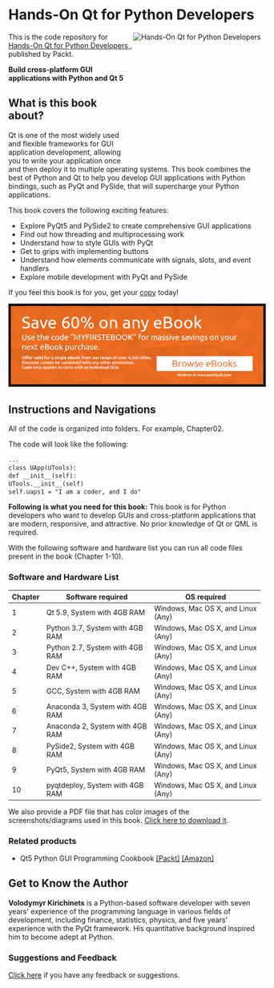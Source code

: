 # Hands-On Qt for Python Developers 

<a href="https://www.packtpub.com/application-development/hands-qt-python-developers?utm_source=github&utm_medium=repository&utm_campaign=9781789612790"><img src="https://www.packtpub.com/media/catalog/product/cache/e4d64343b1bc593f1c5348fe05efa4a6/2/7/2790cover.png" alt="Hands-On Qt for Python Developers " height="256px" align="right"></a>

This is the code repository for [Hands-On Qt for Python Developers ](https://www.packtpub.com/application-development/hands-qt-python-developers?utm_source=github&utm_medium=repository&utm_campaign=9781789612790), published by Packt.

**Build cross-platform GUI applications with Python and Qt 5**

## What is this book about?
Qt is one of the most widely used and flexible frameworks for GUI application development, allowing you to write your application once and then deploy it to multiple operating systems. This book combines the best of Python and Qt to help you develop GUI applications with Python bindings, such as PyQt and PySide, that will supercharge your Python applications.

This book covers the following exciting features:
* Explore PyQt5 and PySide2 to create comprehensive GUI applications 
* Find out how threading and multiprocessing work 
* Understand how to style GUIs with PyQt 
* Get to grips with implementing buttons 
* Understand how elements communicate with signals, slots, and event handlers 
* Explore mobile development with PyQt and PySide 

If you feel this book is for you, get your [copy](https://www.amazon.com/dp/1789612799) today!

<a href="https://www.packtpub.com/?utm_source=github&utm_medium=banner&utm_campaign=GitHubBanner"><img src="https://raw.githubusercontent.com/PacktPublishing/GitHub/master/GitHub.png" 
alt="https://www.packtpub.com/" border="5" /></a>

## Instructions and Navigations
All of the code is organized into folders. For example, Chapter02.

The code will look like the following:
```
...
class UApp(UTools):
def __init__(self):
UTools.__init__(self)
self.uaps1 = "I am a coder, and I do"
```

**Following is what you need for this book:**
This book is for Python developers who want to develop GUIs and cross-platform applications that are modern, responsive, and attractive. No prior knowledge of Qt or QML is required.

With the following software and hardware list you can run all code files present in the book (Chapter 1-10).
### Software and Hardware List
| Chapter | Software required | OS required |
| -------- | ------------------------------------ | ----------------------------------- |
| 1 | Qt 5.9, System with 4GB RAM | Windows, Mac OS X, and Linux (Any) |
| 2 | Python 3.7, System with 4GB RAM | Windows, Mac OS X, and Linux (Any) |
| 3 | Python 2.7, System with 4GB RAM | Windows, Mac OS X, and Linux (Any) |
| 4 | Dev C++, System with 4GB RAM | Windows, Mac OS X, and Linux (Any) |
| 5 | GCC, System with 4GB RAM | Windows, Mac OS X, and Linux (Any) |
| 6 | Anaconda 3, System with 4GB RAM | Windows, Mac OS X, and Linux (Any) |
| 7 | Anaconda 2, System with 4GB RAM | Windows, Mac OS X, and Linux (Any) |
| 8 |  PySide2, System with 4GB RAM | Windows, Mac OS X, and Linux (Any) |
| 9 | PyQt5, System with 4GB RAM | Windows, Mac OS X, and Linux (Any) |
| 10 | pyqtdeploy, System with 4GB RAM | Windows, Mac OS X, and Linux (Any) |

We also provide a PDF file that has color images of the screenshots/diagrams used in this book. [Click here to download it]( https://www.packtpub.com/sites/default/files/downloads/9781789612790_ColorImages.pdf).

### Related products
* Qt5 Python GUI Programming Cookbook  [[Packt]](https://www.packtpub.com/application-development/qt5-python-gui-programming-cookbook?utm_source=github&utm_medium=repository&utm_campaign=9781788831000) [[Amazon]](https://www.amazon.com/dp/1788831004)


## Get to Know the Author
**Volodymyr Kirichinets**
is a Python-based software developer with seven years' experience of the programming language in various fields of development, including finance, statistics, physics, and five years' experience with the PyQt framework. His quantitative background inspired him to become adept at Python. 

### Suggestions and Feedback
[Click here](https://docs.google.com/forms/d/e/1FAIpQLSdy7dATC6QmEL81FIUuymZ0Wy9vH1jHkvpY57OiMeKGqib_Ow/viewform) if you have any feedback or suggestions.


